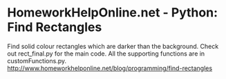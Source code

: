 # HomeworkHelpOnline.net - Python: Find Rectangles

Find solid colour rectangles which are darker than the background.
Check out rect_final.py for the main code. All the supporting functions are in customFunctions.py.
http://www.homeworkhelponline.net/blog/programming/find-rectangles
